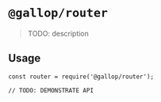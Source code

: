 # `@gallop/router`

> TODO: description

## Usage

```
const router = require('@gallop/router');

// TODO: DEMONSTRATE API
```
